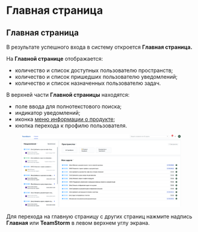 # Главная страница

## Главная страница

В результате успешного входа в систему откроется **Главная страница.**

На **Главной странице** отображается:

* количество и список доступных пользователю пространств;
* количество и список пришедших пользователю уведомлений;
* количество и список назначенных пользователю задач.

В верхней части **Главной страницы** находятся:

* поле ввода для полнотекстового поиска;
* индикатор уведомлений;
* иконка [меню информации о продукте](https://docs.teamstorm.io/rukovodstva/rukovodstvo-polzovatelya-teamstorm/glavnaya-stranica/menyu-informacii-o-produkte);
* кнопка перехода к профилю пользователя.

<figure><img src="../../../.gitbook/assets/изображение (167).png" alt=""><figcaption></figcaption></figure>

Для перехода на главную страницу с других страниц нажмите надпись **Главная** или **TeamStorm** в левом верхнем углу экрана.
